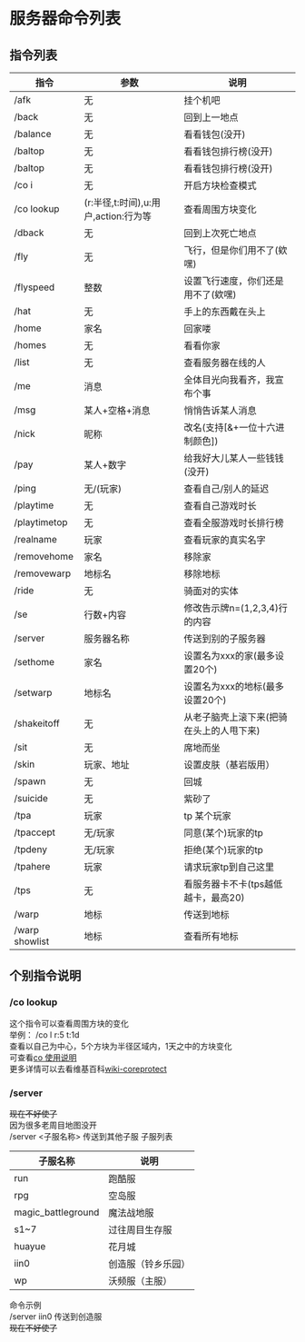 # 服务器命令列表

## 指令列表

| 指令                     | 参数                                   | 说明           |
| ----------------------- | ------------------------------------- | ------------ |
| /afk                    | 无                                     | 挂个机吧   |
| /back                   | 无                                     | 回到上一地点   |
| /balance                | 无                                     | 看看钱包(没开) |
| /baltop                 | 无                                     | 看看钱包排行榜(没开) |
| /baltop                 | 无                                     | 看看钱包排行榜(没开) |
| /co i                   | 无                                     | 开启方块检查模式 |
| /co lookup              | (r:半径,t:时间),u:用户,action:行为等      | 查看周围方块变化 |
| /dback                  | 无                                     | 回到上次死亡地点 |
| /fly                    | 无                                     | 飞行，但是你们用不了(欸嘿) |
| /flyspeed               | 整数                             | 设置飞行速度，你们还是用不了(欸嘿) |
| /hat                    | 无                                       | 手上的东西戴在头上 |
| /home                   | 家名                                     | 回家喽 |
| /homes                  | 无                                      | 看看你家 |
| /list                   | 无                                     | 查看服务器在线的人 |
| /me                     | 消息                            | 全体目光向我看齐，我宣布个事 |
| /msg                    | 某人+空格+消息                       | 悄悄告诉某人消息 |
| /nick                   | 昵称                            | 改名(支持[&+一位十六进制颜色]) |
| /pay                    | 某人+数字                          | 给我好大儿某人一些钱钱(没开) |
| /ping                   | 无/(玩家)                              | 查看自己/别人的延迟 |
| /playtime               | 无                                  | 查看自己游戏时长 |
| /playtimetop            | 无                                  | 查看全服游戏时长排行榜 |
| /realname               | 玩家                              | 查看玩家的真实名字 |
| /removehome             | 家名                            | 移除家 |
| /removewarp             | 地标名                            | 移除地标 |
| /ride                   | 无                                 | 骑面对的实体 |
| /se                     | 行数+内容                           | 修改告示牌n=(1,2,3,4)行的内容 |
| /server                 | 服务器名称                           | 传送到别的子服务器 |
| /sethome                | 家名                               | 设置名为xxx的家(最多设置20个)  | 
| /setwarp                | 地标名                               | 设置名为xxx的地标(最多设置20个)  |
| /shakeitoff             | 无                              | 从老子脑壳上滚下来(把骑在头上的人甩下来) |
| /sit                    | 无                              | 席地而坐 |
| /skin                   | 玩家、地址                          | 设置皮肤（基岩版用） |
| /spawn                  | 无                              | 回城 |
| /suicide                | 无                              | 紫砂了 |
| /tpa                    | 玩家                             | tp 某个玩家 |
| /tpaccept               | 无/玩家                             | 同意(某个)玩家的tp |
| /tpdeny                 | 无/玩家                             | 拒绝(某个)玩家的tp |
| /tpahere                | 玩家                               | 请求玩家tp到自己这里 |
| /tps                    | 无                                 | 看服务器卡不卡(tps越低越卡，最高20) |
| /warp                   | 地标                               | 传送到地标 |
| /warp showlist          | 地标                               | 查看所有地标 |

## 个别指令说明
### /co lookup
这个指令可以查看周围方块的变化  
举例： /co l r:5 t:1d  
查看以自己为中心，5个方块为半径区域内，1天之中的方块变化  
可查看[co 使用说明](../Other/pluginsDocs/co-cha-jian-zhi-ling-shuo-ming)  
更多详情可以去看维基百科[wiki-coreprotect](https://mineplugin.org/CoreProtect)

### /server
~~现在不好使了~~  
因为很多老周目地图没开  
/server <子服名称>    传送到其他子服
子服列表  


| 子服名称                 | 说明                                  |
| ----------------------- | ------------------------------------- |
| run                     | 跑酷服                                 |
| rpg                     | 空岛服                                 |
| magic_battleground      | 魔法战地服                              |
| s1~7                    | 过往周目生存服                          |
| huayue                  | 花月城                                 |
| iin0                    | 创造服（铃乡乐园）                       |
| wp                      | 沃频服（主服）                          |  

命令示例  
/server iin0     传送到创造服  
~~现在不好使了~~
